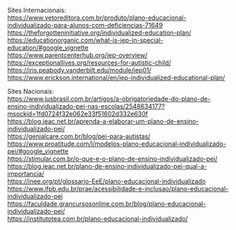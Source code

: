 Sites Internacionais: <br/>
https://www.vetoreditora.com.br/produto/plano-educacional-individualizado-para-alunos-com-deficiencias-71649 <br/>
https://theforgotteninitiative.org/individualized-education-plan/ <br/>
https://educationorganic.com/what-is-iep-in-special-education/#google_vignette <br/>
https://www.parentcenterhub.org/iep-overview/ <br/>
https://exceptionallives.org/resources-for-autistic-child/ <br/>
https://iris.peabody.vanderbilt.edu/module/iep01/ <br/>
https://www.erickson.international/en/iep-individualized-educational-plan/

Sites Nacionais: <br/>
https://www.jusbrasil.com.br/artigos/a-obrigatoriedade-do-plano-de-ensino-individualizado-pei-nas-escolas/2548634177?msockid=1fd0724f32e062e33f51602d332e630f <br/>
https://blog.ieac.net.br/aprenda-a-elaborar-um-plano-de-ensino-individualizado-pei/ <br/>
https://genialcare.com.br/blog/pei-para-autistas/ <br/>
https://www.proatitude.com/l/modelos-plano-educacional-individualizado-pei/#google_vignette <br/>
https://stimular.com.br/o-que-e-o-plano-de-ensino-individualizado-pei/ <br/>
https://blog.ieac.net.br/plano-de-ensino-individualizado-pei-qual-a-importancia/ <br/>
https://inee.org/pt/glossario-EeE/plano-educacional-individualizado <br/>
https://www.ifpb.edu.br/prae/acessibilidade-e-inclusao/plano-educacional-individualizado-pei <br/>
https://faculdade.grancursosonline.com.br/blog/plano-educacional-individualizado-pei/ <br/>
https://institutotea.com.br/plano-educacional-individualizado/
